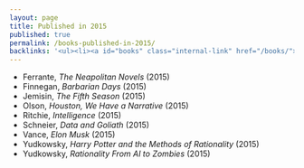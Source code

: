 ```yaml
---
layout: page
title: Published in 2015
published: true
permalink: /books-published-in-2015/
backlinks: '<ul><li><a id="books" class="internal-link" href="/books/">Books</a></li></ul>'
---
```


* Ferrante, _The Neapolitan Novels_ (2015) 
* Finnegan, _Barbarian Days_ (2015) 
* Jemisin, _The Fifth Season_ (2015) 
* Olson, _Houston, We Have a Narrative_ (2015) 
* Ritchie, _Intelligence_ (2015) 
* Schneier, _Data and Goliath_ (2015) 
* Vance, _Elon Musk_ (2015) 
* Yudkowsky, _Harry Potter and the Methods of Rationality_ (2015) 
* Yudkowsky, _Rationality From AI to Zombies_ (2015) 
